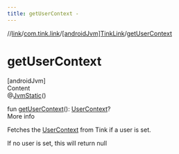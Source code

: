 ```yaml
---
title: getUserContext -
---
```

//[link](../../index.md)/[com.tink.link](../index.md)/[[androidJvm]TinkLink](index.md)/[getUserContext](get-user-context.md)



# getUserContext  
[androidJvm]  
Content  
@[JvmStatic](https://kotlinlang.org/api/latest/jvm/stdlib/kotlin.jvm/-jvm-static/index.html)()  
  
fun [getUserContext](get-user-context.md)(): [UserContext](../../com.tink.link.core.user/[android-jvm]-user-context/index.md)?  
More info  


Fetches the [UserContext](../../com.tink.link.core.user/[android-jvm]-user-context/index.md) from Tink if a user is set.



If no user is set, this will return null

  



